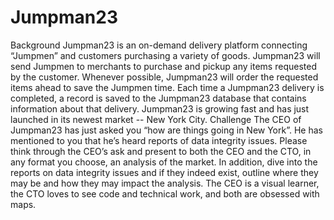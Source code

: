 # Jumpman23

Background
Jumpman23 is an on-demand delivery platform connecting “Jumpmen” and customers purchasing a variety of goods. 
Jumpman23 will send Jumpmen to merchants to purchase and pickup any items requested by the customer. Whenever possible, Jumpman23 will order the requested items ahead to save the Jumpmen time. Each time a Jumpman23 delivery is completed, a record is saved to the Jumpman23 database that contains information about that delivery. Jumpman23 is growing fast and has just launched in its newest market -- New York City.
Challenge
The CEO of Jumpman23 has just asked you “how are things going in New York”. 
He has mentioned to you that he’s heard reports of data integrity issues. 
Please think through the CEO’s ask and present to both the CEO and the CTO, in any format you choose, an analysis of the market.
In addition, dive into the reports on data integrity issues and if they indeed exist, outline where they may be and how they may impact the analysis. 
The CEO is a visual learner, the CTO loves to see code and technical work, and both are obsessed with maps.
